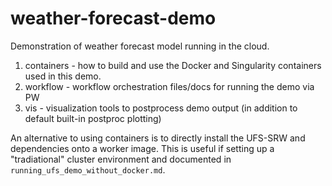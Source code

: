 # weather-forecast-demo
Demonstration of weather forecast model running in the cloud.

1. containers - how to build and use the Docker and Singularity containers used in this demo.
2. workflow - workflow orchestration files/docs for running the demo via PW
3. vis - visualization tools to postprocess demo output (in addition to default built-in postproc plotting)

An alternative to using containers is to directly install
the UFS-SRW and dependencies onto a worker image.  This is
useful if setting up a "tradiational" cluster environment
and documented in `running_ufs_demo_without_docker.md`.